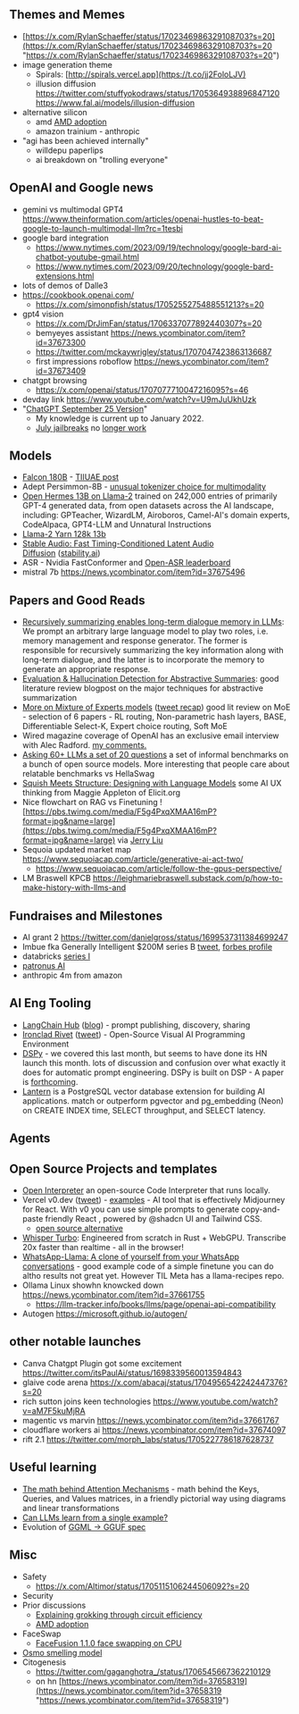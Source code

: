 ## Themes and Memes

- [https://x.com/RylanSchaeffer/status/1702346986329108703?s=20](https://x.com/RylanSchaeffer/status/1702346986329108703?s=20 "https://x.com/RylanSchaeffer/status/1702346986329108703?s=20")
- image generation theme
	- Spirals: [http://spirals.vercel.app](https://t.co/jj2FoloLJV)
	- illusion diffusion https://twitter.com/stuffyokodraws/status/1705364938896847120 https://www.fal.ai/models/illusion-diffusion
- alternative silicon
	- amd [AMD adoption](https://twitter.com/realSharonZhou/status/1706701693684154766)
	- amazon trainium - anthropic
- "agi has been achieved internally"
	- willdepu paperlips
	- ai breakdown on "trolling everyone"
## OpenAI and Google news

- gemini vs multimodal GPT4 https://www.theinformation.com/articles/openai-hustles-to-beat-google-to-launch-multimodal-llm?rc=1tesbi
- google bard integration
	- https://www.nytimes.com/2023/09/19/technology/google-bard-ai-chatbot-youtube-gmail.html
	- https://www.nytimes.com/2023/09/20/technology/google-bard-extensions.html
- lots of demos of Dalle3
- https://cookbook.openai.com/
	- https://x.com/simonpfish/status/1705255275488551213?s=20
- gpt4 vision
	- https://x.com/DrJimFan/status/1706337077892440307?s=20
	- bemyeyes assistant https://news.ycombinator.com/item?id=37673300
	- https://twitter.com/mckaywrigley/status/1707047423863136687
	- first impressions roboflow https://news.ycombinator.com/item?id=37673409
- chatgpt browsing
	- https://x.com/openai/status/1707077710047216095?s=46
- devday link https://www.youtube.com/watch?v=U9mJuUkhUzk
- "[ChatGPT September 25 Version](https://help.openai.com/en/articles/6825453-chatgpt-release-notes)"
	- My knowledge is current up to January 2022.
	- [July jailbreaks](https://twitter.com/swyx/status/1682095347303346177/photo/2) no [longer work](https://chat.openai.com/share/f5e369b1-483d-4703-aeb6-b39b49fdbda0)

## Models

- [Falcon 180B](https://news.ycombinator.com/item?id=37404424#37409823) - [TIIUAE post](https://falconllm.tii.ae/falcon.html)
- Adept Persimmon-8B - [unusual tokenizer choice for multimodality](https://twitter.com/suchenzang/status/1699926154298482837)
- [Open Hermes 13B on Llama-2](https://twitter.com/Teknium1/status/1699887247196348676) trained on 242,000 entries of primarily GPT-4 generated data, from open datasets across the AI landscape, including: GPTeacher, WizardLM, Airoboros, Camel-AI's domain experts, CodeAlpaca, GPT4-LLM and Unnatural Instructions
- [Llama-2 Yarn 128k 13b](https://twitter.com/nisten/status/1697437294934802859) 
- [Stable Audio: Fast Timing-Conditioned Latent Audio Diffusion](https://stability.ai/research/stable-audio-efficient-timing-latent-diffusion) ([stability.ai](https://news.ycombinator.com/from?site=stability.ai))
- ASR - Nvidia FastConformer and [Open-ASR leaderboard](https://huggingface.co/spaces/hf-audio/open_asr_leaderboard)
- mistral 7b https://news.ycombinator.com/item?id=37675496

## Papers and Good Reads

- [Recursively summarizing enables long-term dialogue memory in LLMs](https://arxiv.org/abs/2308.15022): We prompt an arbitrary large language model to play two roles, i.e. memory management and response generator. The former is responsible for recursively summarizing the key information along with long-term dialogue, and the latter is to incorporate the memory to generate an appropriate response.
- [Evaluation & Hallucination Detection for Abstractive Summaries](https://eugeneyan.com/writing/abstractive/): good literature review blogpost on the major techniques for abstractive summarization
- [More on Mixture of Experts models](https://finbarrtimbers.substack.com/p/more-on-mixture-of-experts-models) ([tweet recap](https://twitter.com/finbarrtimbers/status/1700547119957029216)) good lit review on MoE - selection of 6 papers - RL routing, Non-parametric hash layers, BASE, Differentiable Select-K, Expert choice routing, Soft MoE
- Wired magazine coverage of OpenAI has an exclusive email interview with Alec Radford. [my comments.](https://twitter.com/swyx/status/1699369076529971545)
- [Asking 60+ LLMs a set of 20 questions](https://benchmarks.llmonitor.com/) a set of informal benchmarks on a bunch of open source models. More interesting that people care about relatable benchmarks vs HellaSwag
- [Squish Meets Structure: Designing with Language Models](https://twitter.com/Mappletons/status/1700182898639306884) some AI UX thinking from Maggie Appleton of Elicit.org
- Nice flowchart on RAG vs Finetuning ![https://pbs.twimg.com/media/F5g4PxqXMAA16mP?format=jpg&name=large](https://pbs.twimg.com/media/F5g4PxqXMAA16mP?format=jpg&name=large) via [Jerry Liu](https://twitter.com/jerryjliu0/status/1700170811783471350/photo/1)
- Sequoia updated market map https://www.sequoiacap.com/article/generative-ai-act-two/
	- https://www.sequoiacap.com/article/follow-the-gpus-perspective/
- LM Braswell KPCB https://leighmariebraswell.substack.com/p/how-to-make-history-with-llms-and

## Fundraises and Milestones

- AI grant 2 https://twitter.com/danielgross/status/1699537311384699247
- Imbue fka Generally Intelligent $200M series B [tweet](https://twitter.com/kanjun/status/1699794157945208918?s=20),  [forbes profile](https://www.forbes.com/sites/alexkonrad/2023/09/07/ai-research-lab-imbue-nabs-200-million-for-speculative-bet-to-build-ai-agents/?sh=7903e5d2b1ee)
- databricks [series I](https://x.com/databricks/status/1702313344206528819?s=20)
- [patronus AI ](https://x.com/whoisnnamdi/status/1702358163092316610?s=20)
- anthropic 4m from amazon

## AI Eng Tooling

- [LangChain Hub](https://twitter.com/LangChainAI/status/1699095883512778823) ([blog](https://blog.langchain.dev/langchain-prompt-hub/)) - prompt publishing, discovery, sharing
- [Ironclad Rivet](https://rivet.ironcladapp.com/) ([tweet](https://twitter.com/gogwilt/status/1700130166343713031)) - Open-Source Visual AI Programming Environment
- [DSPy](https://news.ycombinator.com/item?id=37417698) - we covered this last month, but seems to have done its HN launch this month. lots of discussion and confusion over what exactly it does for automatic prompt engineering. DSPy is built on DSP - A paper is [forthcoming](https://news.ycombinator.com/item?id=37423746).
- [Lantern](https://news.ycombinator.com/item?id=37499375) is a PostgreSQL vector database extension for building AI applications. match or outperform pgvector and pg_embedding (Neon) on CREATE INDEX time, SELECT throughput, and SELECT latency.


## Agents

## Open Source Projects and templates

- [Open Interpreter](https://twitter.com/hellokillian/status/1699156860073640038) an open-source Code Interpreter that runs locally.
- Vercel v0.dev ([tweet](https://twitter.com/jaredpalmer/status/1702356555218506070)) - [examples](https://v0.dev/t/4AsVwNf) - AI tool that is effectively Midjourney for React. With v0 you can use simple prompts to generate copy-and-paste friendly React , powered by @shadcn UI and Tailwind CSS.
	- [open source alternative](https://x.com/n_raidenai/status/1704226792985309198?s=20)
- [Whisper Turbo](https://twitter.com/swyxio/status/1701973576444768324): Engineered from scratch in Rust + WebGPU. Transcribe 20x faster than realtime - all in the browser!
- [WhatsApp-Llama: A clone of yourself from your WhatsApp conversations](https://github.com/Ads-cmu/WhatsApp-Llama) - good example code of a simple finetune you can do altho results not great yet. However TIL Meta has a llama-recipes repo.
- Ollama Linux showhn knowcked down https://news.ycombinator.com/item?id=37661755
	- https://llm-tracker.info/books/llms/page/openai-api-compatibility
- Autogen https://microsoft.github.io/autogen/


## other notable launches

- Canva Chatgpt Plugin got some excitement  https://twitter.com/itsPaulAi/status/1698339560013594843
- glaive code arena https://x.com/abacaj/status/1704956542242447376?s=20
- rich sutton joins keen technologies https://www.youtube.com/watch?v=aM7F5kuMjRA
- magentic vs marvin https://news.ycombinator.com/item?id=37661767
- cloudflare workers ai https://news.ycombinator.com/item?id=37674097
- rift 2.1 https://twitter.com/morph_labs/status/1705227786187628737


## Useful learning

- [The math behind Attention Mechanisms](https://www.youtube.com/watch?v=UPtG_38Oq8o) - math behind the Keys, Queries, and Values matrices, in a friendly pictorial way using diagrams and linear transformations
- [Can LLMs learn from a single example?](https://www.fast.ai/posts/2023-09-04-learning-jumps/)
- Evolution of [GGML -> GGUF spec](https://github.com/philpax/ggml/blob/gguf-spec/docs/gguf.md#historical-state-of-affairs)

## Misc

- Safety
	- https://x.com/Altimor/status/1705115106244506092?s=20
- Security
- Prior discussions
	- [Explaining grokking through circuit efficiency](https://arxiv.org/abs/2309.02390)
	- [AMD adoption](https://twitter.com/realSharonZhou/status/1706701693684154766)
- FaceSwap
	- [FaceFusion 1.1.0 face swapping on CPU](https://twitter.com/henryruhs/status/1699362697941254629)
- [Osmo smelling model](https://x.com/DrJimFan/status/1701716520496214272?s=20)
- Citogenesis
	- https://twitter.com/gaganghotra_/status/1706545667362210129
	- on hn [https://news.ycombinator.com/item?id=37658319](https://news.ycombinator.com/item?id=37658319 "https://news.ycombinator.com/item?id=37658319")

